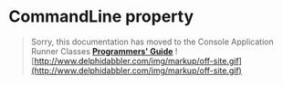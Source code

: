 <a href='Hidden comment: 
$Rev$
$Date$
'></a>

# CommandLine property #

> Sorry, this documentation has moved to the Console Application Runner Classes **[Programmers' Guide](http://wiki.delphidabbler.com/index.php/Docs/TPJCustomConsoleAppCommandLine)** ![http://www.delphidabbler.com/img/markup/off-site.gif](http://www.delphidabbler.com/img/markup/off-site.gif)
